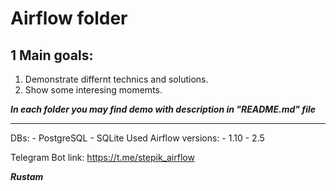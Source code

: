 # Airflow folder

## 1 Main goals:

1. Demonstrate differnt technics and solutions.
2. Show some interesing momemts.

***In each folder you may find demo with description in "README.md" file***

---

DBs: 
    - PostgreSQL
    - SQLite
Used Airflow versions:
    - 1.10
    - 2.5
    
Telegram Bot link:
https://t.me/stepik_airflow



***Rustam***
